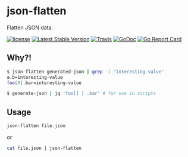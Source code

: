 json-flatten
============

Flatten JSON data.

[![license](https://img.shields.io/github/license/svenwltr/json-flatten.svg?maxAge=2592000?style=flat)](https://github.com/svenwltr/json-flatten/blob/master/LICENSE)
[![Latest Stable Version](https://img.shields.io/github/release/svenwltr/json-flatten.svg?style=flat)](https://github.com/svenwltr/json-flatten/releases)
[![Travis](https://img.shields.io/travis/svenwltr/json-flatten.svg?maxAge=2592000?style=flat)](https://travis-ci.org/svenwltr/json-flatten)
[![GoDoc](https://godoc.org/github.com/svenwltr/json-flatten?status.png)](https://godoc.org/github.com/svenwltr/json-flatten)
[![Go Report Card](https://goreportcard.com/badge/svenwltr/json-flatten)](http://goreportcard.com/report/svenwltr/json-flatten)

Why?!
-----

```bash
$ json-flatten generated-json | grep -i "interesting-value"
a.b=interesting-value
foo[0].bar=interesting-value

$ generate-json | jq 'foo[] | .bar' # for use in scripts
```

Usage
-----

```bash
json-flatten file.json
```

or

```bash
cat file.json | json-flatten
```
